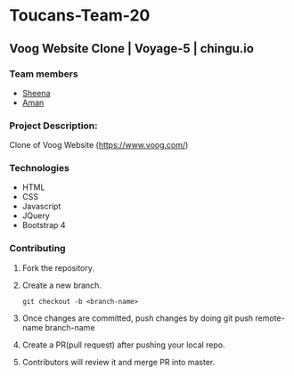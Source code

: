 # Toucans-Team-20 
Voog Website Clone | Voyage-5 | chingu.io
---
### Team members
- [Sheena](https://github.com/sheenapercy)
- [Aman](https://github.com/adsingh14)

### Project Description:
Clone of Voog Website (https://www.voog.com/)

### Technologies
- HTML
- CSS
- Javascript
- JQuery
- Bootstrap 4

### Contributing
1. Fork the repository.
2. Create a new branch.

    `git checkout -b <branch-name>`

3. Once changes are committed, push changes by doing git push remote-name branch-name
4. Create a PR(pull request) after pushing your local repo.
5. Contributors will review it and merge PR into master.

